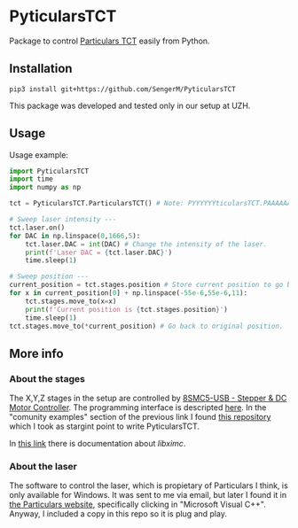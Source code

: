 # PyticularsTCT

Package to control [Particulars TCT](http://particulars.si/) easily from Python.

## Installation

```
pip3 install git+https://github.com/SengerM/PyticularsTCT
```

This package was developed and tested only in our setup at UZH.

## Usage

Usage example:

```Python
import PyticularsTCT
import time
import numpy as np

tct = PyticularsTCT.ParticularsTCT() # Note: PYYYYYYticularsTCT.PAAAAAArticularsTCT()

# Sweep laser intensity ---
tct.laser.on()
for DAC in np.linspace(0,1666,5):
	tct.laser.DAC = int(DAC) # Change the intensity of the laser.
	print(f'Laser DAC = {tct.laser.DAC}')
	time.sleep(1)

# Sweep position ---
current_position = tct.stages.position # Store current position to go back in the end.
for x in current_position[0] + np.linspace(-55e-6,55e-6,11):
	tct.stages.move_to(x=x)
	print(f'Current position is {tct.stages.position}')
	time.sleep(1)
tct.stages.move_to(*current_position) # Go back to original position.
```

## More info

### About the stages

The X,Y,Z stages in the setup are controlled by [8SMC5-USB - Stepper & DC Motor Controller](http://www.standa.lt/products/catalog/motorised_positioners?item=525). The programming interface is descripted [here](https://doc.xisupport.com/en/8smc5-usb/8SMCn-USB/Programming.html). In the "comunity examples" section of the previous link I found [this repository](https://github.com/Negrebetskiy/Attenuator) which I took as stargint point to write PyticularsTCT.

In [this link](https://libximc.xisupport.com/doc-en/index.html) there is documentation about *libximc*.

### About the laser

The software to control the laser, which is propietary of Particulars I think, is only available for Windows. It was sent to me via email, but later I found it in [the Particulars website](http://particulars.si/support.php?sup=downloads.html), specifically clicking in "Microsoft Visual C++". Anyway, I included a copy in this repo so it is plug and play.
